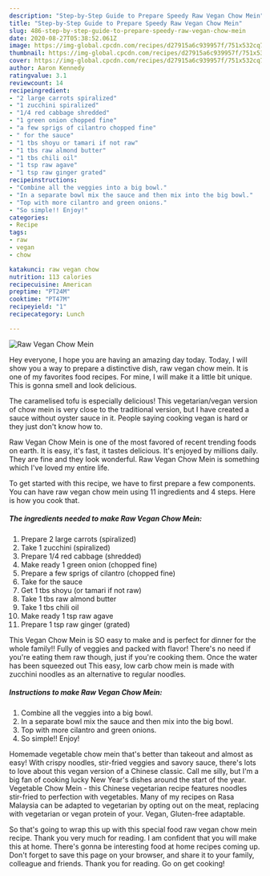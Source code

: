 ```yaml
---
description: "Step-by-Step Guide to Prepare Speedy Raw Vegan Chow Mein"
title: "Step-by-Step Guide to Prepare Speedy Raw Vegan Chow Mein"
slug: 486-step-by-step-guide-to-prepare-speedy-raw-vegan-chow-mein
date: 2020-08-27T05:38:52.061Z
image: https://img-global.cpcdn.com/recipes/d27915a6c939957f/751x532cq70/raw-vegan-chow-mein-recipe-main-photo.jpg
thumbnail: https://img-global.cpcdn.com/recipes/d27915a6c939957f/751x532cq70/raw-vegan-chow-mein-recipe-main-photo.jpg
cover: https://img-global.cpcdn.com/recipes/d27915a6c939957f/751x532cq70/raw-vegan-chow-mein-recipe-main-photo.jpg
author: Aaron Kennedy
ratingvalue: 3.1
reviewcount: 14
recipeingredient:
- "2 large carrots spiralized"
- "1 zucchini spiralized"
- "1/4 red cabbage shredded"
- "1 green onion chopped fine"
- "a few sprigs of cilantro chopped fine"
- " for the sauce"
- "1 tbs shoyu or tamari if not raw"
- "1 tbs raw almond butter"
- "1 tbs chili oil"
- "1 tsp raw agave"
- "1 tsp raw ginger grated"
recipeinstructions:
- "Combine all the veggies into a big bowl."
- "In a separate bowl mix the sauce and then mix into the big bowl."
- "Top with more cilantro and green onions."
- "So simple!! Enjoy!"
categories:
- Recipe
tags:
- raw
- vegan
- chow

katakunci: raw vegan chow 
nutrition: 113 calories
recipecuisine: American
preptime: "PT24M"
cooktime: "PT47M"
recipeyield: "1"
recipecategory: Lunch

---
```



![Raw Vegan Chow Mein](https://img-global.cpcdn.com/recipes/d27915a6c939957f/751x532cq70/raw-vegan-chow-mein-recipe-main-photo.jpg)

Hey everyone, I hope you are having an amazing day today. Today, I will show you a way to prepare a distinctive dish, raw vegan chow mein. It is one of my favorites food recipes. For mine, I will make it a little bit unique. This is gonna smell and look delicious.

The caramelised tofu is especially delicious! This vegetarian/vegan version of chow mein is very close to the traditional version, but I have created a sauce without oyster sauce in it. People saying cooking vegan is hard or they just don&#39;t know how to.

Raw Vegan Chow Mein is one of the most favored of recent trending foods on earth. It is easy, it's fast, it tastes delicious. It's enjoyed by millions daily. They are fine and they look wonderful. Raw Vegan Chow Mein is something which I've loved my entire life.


To get started with this recipe, we have to first prepare a few components. You can have raw vegan chow mein using 11 ingredients and 4 steps. Here is how you cook that.

<!--inarticleads1-->

##### The ingredients needed to make Raw Vegan Chow Mein:

1. Prepare 2 large carrots (spiralized)
1. Take 1 zucchini (spiralized)
1. Prepare 1/4 red cabbage (shredded)
1. Make ready 1 green onion (chopped fine)
1. Prepare a few sprigs of cilantro (chopped fine)
1. Take  for the sauce
1. Get 1 tbs shoyu (or tamari if not raw)
1. Take 1 tbs raw almond butter
1. Take 1 tbs chili oil
1. Make ready 1 tsp raw agave
1. Prepare 1 tsp raw ginger (grated)


This Vegan Chow Mein is SO easy to make and is perfect for dinner for the whole family!! Fully of veggies and packed with flavor! There&#39;s no need if you&#39;re eating them raw though, just if you&#39;re cooking them. Once the water has been squeezed out This easy, low carb chow mein is made with zucchini noodles as an alternative to regular noodles. 

<!--inarticleads2-->

##### Instructions to make Raw Vegan Chow Mein:

1. Combine all the veggies into a big bowl.
1. In a separate bowl mix the sauce and then mix into the big bowl.
1. Top with more cilantro and green onions.
1. So simple!! Enjoy!


Homemade vegetable chow mein that&#39;s better than takeout and almost as easy! With crispy noodles, stir-fried veggies and savory sauce, there&#39;s lots to love about this vegan version of a Chinese classic. Call me silly, but I&#39;m a big fan of cooking lucky New Year&#39;s dishes around the start of the year. Vegetable Chow Mein - this Chinese vegetarian recipe features noodles stir-fried to perfection with vegetables. Many of my recipes on Rasa Malaysia can be adapted to vegetarian by opting out on the meat, replacing with vegetarian or vegan protein of your. Vegan, Gluten-free adaptable. 

So that's going to wrap this up with this special food raw vegan chow mein recipe. Thank you very much for reading. I am confident that you will make this at home. There's gonna be interesting food at home recipes coming up. Don't forget to save this page on your browser, and share it to your family, colleague and friends. Thank you for reading. Go on get cooking!

